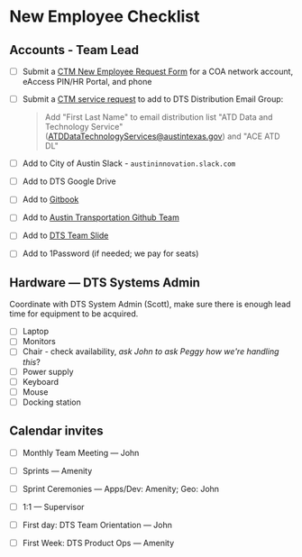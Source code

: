 # New Employee Checklist

## Accounts - Team Lead

* [ ] Submit a [CTM New Employee Request Form](https://atx.service-now.com/sp?id=sc_cat_item_guide&sys_id=b714eb12db7a3f0021ccef92ca961972&sysparm_category=ea848d3adbce37405b03f482ba96193c) for a COA network account, eAccess PIN/HR Portal, and phone 
* [ ] Submit a [CTM service request](https://atx.service-now.com/sp) to add to DTS Distribution Email Group:

  > Add "First Last Name" to email distribution list "ATD Data and Technology Service" \([ATDDataTechnologyServices@austintexas.gov](mailto:ATDDataTechnologyServices@austintexas.gov)\) and "ACE ATD DL"

* [ ] Add to City of Austin Slack - `austininnovation.slack.com`
* [ ] Add to DTS Google Drive
* [ ] Add to [Gitbook](https://app.gitbook.com/@atd-dts/spaces)
* [ ] Add to [Austin Transportation Github Team](https://github.com/orgs/cityofaustin/teams/transportation/members) 
* [ ] Add to [DTS Team Slide](https://docs.google.com/presentation/d/1tHKTfUgQ-uAXdRBkEdXqR7ryBo_LTU86IzQxo1gJoeA/edit#slide=id.gc64f254bde_0_91)
* [ ] Add to 1Password \(if needed; we pay for seats\)

## Hardware — DTS Systems Admin

Coordinate with DTS System Admin \(Scott\), make sure there is enough lead time for equipment to be acquired.

* [ ]  Laptop
* [ ]  Monitors
* [ ]  Chair - check availability, _ask John to ask Peggy how we're handling this_?
* [ ]  Power supply
* [ ]  Keyboard
* [ ]  Mouse
* [ ]  Docking station

## Calendar invites 

* [ ] Monthly Team Meeting — John
* [ ] Sprints — Amenity
* [ ] Sprint Ceremonies — Apps/Dev: Amenity; Geo: John 
* [ ] 1:1 — Supervisor
* [ ] First day: DTS Team Orientation — John
* [ ] First Week: DTS Product Ops — Amenity

